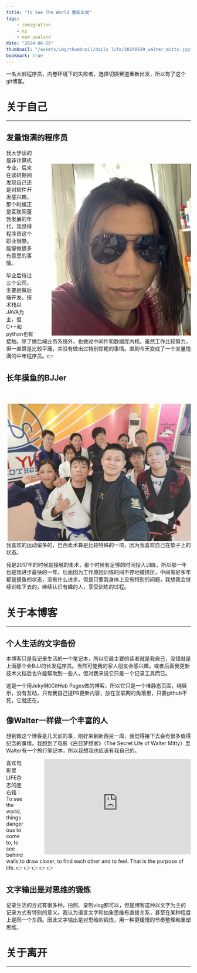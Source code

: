 ```yaml
---
title: "To See The World 重新出发"
tags:
    - immigration
    - nz
    - new zealand
date: "2024-06-29"
thumbnail: "/assets/img/thumbnail/daily_life/20240629_walter_mitty.jpg"
bookmark: true
---
```


一名大龄程序员，内卷环境下的失败者，选择切换赛道重新出发，所以有了这个git博客。


# 关于自己

---

## 发量饱满的程序员
   
   <img src="/assets/img/thumbnail/daily_life/20240629_gary.jpg" style="width: 380px;float: right;margin-left: 50px;margin-top: 40px"/>
   我大学读的是非计算机专业。后来在读研期间发现自己还是对软件开发感兴趣，那个时候正是互联网蓬勃发展的年代，我觉得程序员这个职业很酷，能够做很多有意思的事情。
   
   毕业后待过三个公司，主要是做后端开发，技术栈以JAVA为主，但C++和python也有接触。除了做后端业务系统外，也做过中间件和数据库内核。虽然工作比较努力，但一直算是比较平庸，并没有做出过特别惊艳的事情。直到今天变成了一个发量饱满的中年程序员。👉

## 长年摸鱼的BJJer
   <img src="/assets/img/thumbnail/daily_life/20240629_bjj_in_bonny.jpeg" style="width: 500px;float: right;margin-left: 50px;margin-top: 40px"/>
   我喜欢的运动蛮多的，巴西柔术算是比较特殊的一项，因为我喜欢自己在垫子上的状态。
   
   我是2017年的时候就接触的柔术，那个时候有足够的时间投入训练，所以那一年也是我进步最快的一年。后面因为工作原因训练时间不停地被挤压，中间有好多年都是摸鱼的状态，没有什么进步。但是只要我身体上没有特别的问题，我想我会继续训练下去的，继续认识有趣的人，享受训练的过程。

# 关于本博客

---

## 个人生活的文字备份
   本博客只是我记录生活的一个笔记本，所以它最主要的读者就是我自己，没错就是上面那个会BJJ的长发程序员。当然可能我的家人朋友会感兴趣，或者后面我更新技术文档后也许能帮助到一些人，但对我来说它只是一个记录工具而已。
   
   这是一个用Jekyll和GitHub Pages做的博客，所以它只是一个堆静态页面，纯展示，没有互动，只有我自己提PR更新内容，放在互联网的角落里，只要github不死，它就还在。

## 像Walter一样做一个丰富的人
   想到做这个博客是几天前的事，刚好来到新西兰一周，我觉得接下去会有很多值得纪念的事情。我想到了电影《白日梦想家》（The Secret Life of Walter Mitty）里Walter有一个旅行笔记本，所以我想我也应该有我自己的。
   <iframe src="https://www.youtube.com/embed/QwSdCylH9nU" scrolling="no" border="0" frameborder="no" framespacing="0" allowfullscreen="true" height=260px width=400px style="float: right;margin-left: 50px;"> </iframe>
   喜欢电影里LIFE杂志的座右铭：
   To see the world,
   things dangerous to come to,
   to see behind walls,to draw closer,
   to find each other and to feel.
   That is the purpose of life.
   👉 👉 👉 👉 👉
   
   
## 文字输出是对思维的锻炼
   记录生活的方式有很多种，拍照、录制vlog都可以，但是博客这种以文字为主的记录方式有特别的意义。我认为语言文字和抽象思维有直接关系，甚至在某种程度上是同一个东西。因此文字输出是对思维的锻炼，用一种更缓慢的节奏整理和重塑思维。

# 关于离开

---





